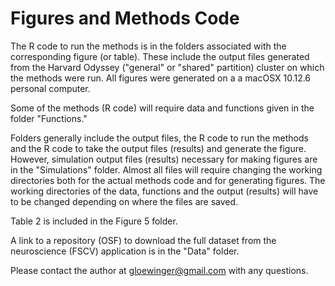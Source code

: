 # Figures and Methods Code

The R code to run the methods is in the folders associated with the corresponding figure (or table). These include the output files generated from the Harvard Odyssey ("general" or "shared" partition) cluster on which the methods were run. All figures were generated on a a macOSX 10.12.6 personal computer.

Some of the methods (R code) will require data and functions given in the folder "Functions."

Folders generally include the output files, the R code to run the methods and the R code to take the output files (results) and generate the figure. However, simulation output files (results) necessary for making figures are in the "Simulations" folder. Almost all files will require changing the working directories both for the actual methods code and for generating figures. The working directories of the data, functions and the output (results) will have to be changed depending on where the files are saved.

Table 2 is included in the Figure 5 folder.

A link to a repository (OSF) to download the full dataset from the neuroscience (FSCV) application is in the "Data" folder.

Please contact the author at gloewinger@gmail.com with any questions.
